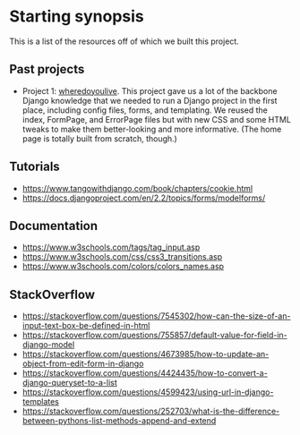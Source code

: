 # Starting synopsis

This is a list of the resources off of which we built this project.

## Past projects
* Project 1: [wheredoyoulive](https://github.com/invinciblejackalope/wheredoyoulive). This project gave us a lot of the backbone Django knowledge that we needed to run a Django project in the first place, including config files, forms, and templating. We reused the index, FormPage, and ErrorPage files but with new CSS and some HTML tweaks to make them better-looking and more informative. (The home page is totally built from scratch, though.)

## Tutorials
* https://www.tangowithdjango.com/book/chapters/cookie.html
* https://docs.djangoproject.com/en/2.2/topics/forms/modelforms/

## Documentation
* https://www.w3schools.com/tags/tag_input.asp
* https://www.w3schools.com/css/css3_transitions.asp
* https://www.w3schools.com/colors/colors_names.asp

## StackOverflow
* https://stackoverflow.com/questions/7545302/how-can-the-size-of-an-input-text-box-be-defined-in-html
* https://stackoverflow.com/questions/755857/default-value-for-field-in-django-model
* https://stackoverflow.com/questions/4673985/how-to-update-an-object-from-edit-form-in-django
* https://stackoverflow.com/questions/4424435/how-to-convert-a-django-queryset-to-a-list
* https://stackoverflow.com/questions/4599423/using-url-in-django-templates
* https://stackoverflow.com/questions/252703/what-is-the-difference-between-pythons-list-methods-append-and-extend
